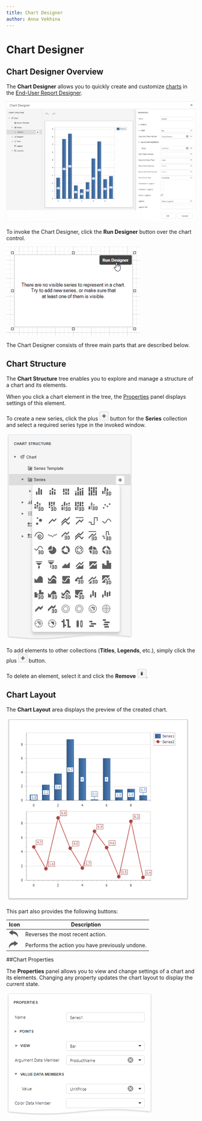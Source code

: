 ```yaml
---
title: Chart Designer
author: Anna Vekhina
---
```


# Chart Designer

## Chart Designer Overview

The **Chart Designer** allows you to quickly create and customize [charts](../use-report-elements/use-charts-and-pivot-grids.md) in the [End-User Report Designer](../../report-designer.md).

![](../../../images/eurd-web-chart-designer.png)

To invoke the Chart Designer, click the **Run Designer** button over the chart control.

![](../../../images/eurd-web-chart-control-run-designer-button.png)

The Chart Designer consists of three main parts that are described below.

## Chart Structure

The **Chart Structure** tree enables you to explore and manage a structure of a chart and its elements.

When you click a chart element in the tree, the [Properties](#chartproperties) panel displays settings of this element.

To create a new series, click the plus ![](../../../images/eurd-web-report-explorer-add-style.png) button for the **Series** collection and select a required series type in the invoked window.

![](../../../images/eurd-web-chart-designer-add-series-button.png)

To add elements to other collections (**Titles**, **Legends**, etc.), simply click the plus ![](../../../images/eurd-web-report-explorer-add-style.png) button.

To delete an element, select it and click the **Remove**  ![](../../../images/eurd-web-fieldlist-data-source-delete.png).

## Chart Layout

The **Chart Layout** area displays the preview of the created chart.

![](../../../images/eurd-web-chart-designer-layout.png)

This part also provides the following buttons:

| Icon | Description |
|---|---|
|![](../../../images/eurd-web-designer-main-toolbar-undo.png)| Reverses the most recent action. |
|![](../../../images/eurd-web-designer-main-toolbar-redo.png)| Performs the action you have previously undone. |

##Chart Properties

The **Properties** panel allows you to view and change settings of a chart and its elements. Changing any property updates the chart layout to display the current state.

![](../../../images/eurd-web-chart-designer-properties.png)
